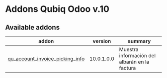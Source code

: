 Addons Qubiq Odoo v.10
======================

[//]: # (addons)

Available addons
----------------
addon | version | summary
--- | --- | ---
[qu_account_invoice_picking_info](qu_account_invoice_picking_info/) | 10.0.1.0.0 | Muestra información del albarán en la factura


[//]: # (end addons)